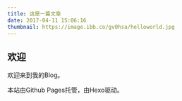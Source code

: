```yaml
---
title: 这是一篇文章
date: 2017-04-11 15:06:16
thumbnail: https://image.ibb.co/gv0hsa/helloworld.jpg
---
```





## 欢迎

欢迎来到我的Blog。



本站由Github Pages托管，由Hexo驱动。

